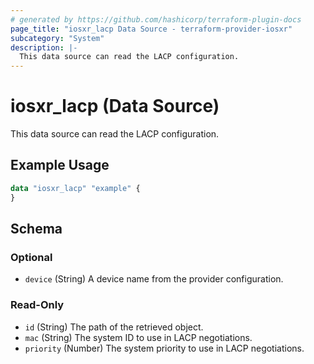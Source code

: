```yaml
---
# generated by https://github.com/hashicorp/terraform-plugin-docs
page_title: "iosxr_lacp Data Source - terraform-provider-iosxr"
subcategory: "System"
description: |-
  This data source can read the LACP configuration.
---
```


# iosxr_lacp (Data Source)

This data source can read the LACP configuration.

## Example Usage

```terraform
data "iosxr_lacp" "example" {
}
```

<!-- schema generated by tfplugindocs -->
## Schema

### Optional

- `device` (String) A device name from the provider configuration.

### Read-Only

- `id` (String) The path of the retrieved object.
- `mac` (String) The system ID to use in LACP negotiations.
- `priority` (Number) The system priority to use in LACP negotiations.
